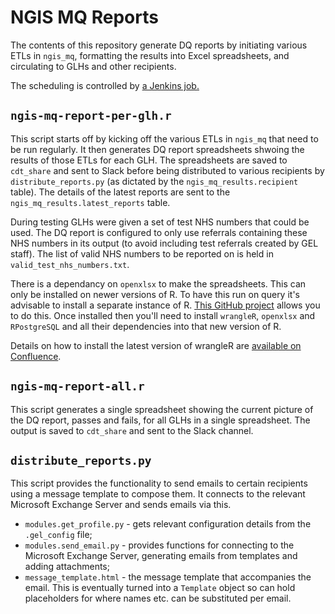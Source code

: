 # NGIS MQ Reports

The contents of this repository generate DQ reports by initiating various ETLs in `ngis_mq`, formatting the results into Excel spreadsheets, and circulating to GLHs and other recipients.

The scheduling is controlled by [a Jenkins job.](https://cln-prod-jenkins.gel.zone/job/cdt/job/cdt-jobs/job/dq-report/)

## `ngis-mq-report-per-glh.r`

This script starts off by kicking off the various ETLs in `ngis_mq` that need to be run regularly. It then generates DQ report spreadsheets shwoing the results of those ETLs for each GLH. The spreadsheets are saved to `cdt_share` and sent to Slack before being distributed to various recipients by `distribute_reports.py` (as dictated by the `ngis_mq_results.recipient` table). The details of the latest reports are sent to the `ngis_mq_results.latest_reports` table.

During testing GLHs were given a set of test NHS numbers that could be used. The DQ report is configured to only use referrals containing these NHS numbers in its output (to avoid including test referrals created by GEL staff). The list of valid NHS numbers to be reported on is held in `valid_test_nhs_numbers.txt`.

There is a dependancy on `openxlsx` to make the spreadsheets. This can only be installed on newer versions of R. To have this run on query it's advisable to install a separate instance of R. [This GitHub project](https://github.com/DominikMueller64/install_R_source) allows you to do this. Once installed then you'll need to install `wrangleR`, `openxlsx` and `RPostgreSQL` and all their dependencies into that new version of R.

Details on how to install the latest version of wrangleR are [available on Confluence](https://cnfl.extge.co.uk/display/CDT/Code+Snippets#CodeSnippets-BuildnewversionofwrangleR).

## `ngis-mq-report-all.r`

This script generates a single spreadsheet showing the current picture of the DQ report, passes and fails, for all GLHs in a single spreadsheet. The output is saved to `cdt_share` and sent to the Slack channel.

## `distribute_reports.py`

This script provides the functionality to send emails to certain recipients using a message template to compose them. It connects to the relevant Microsoft Exchange Server and sends emails via this.

* `modules.get_profile.py` - gets relevant configuration details from the `.gel_config` file;
* `modules.send_email.py` - provides functions for connecting to the Microsoft Exchange Server, generating emails from templates and adding attachments;
* `message_template.html` - the message template that accompanies the email. This is eventually turned into a `Template` object so can hold placeholders for where names etc. can be substituted per email.

